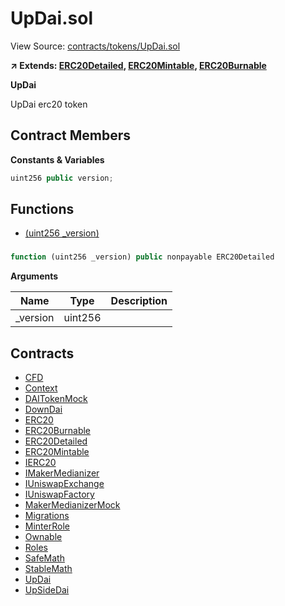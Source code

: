 # UpDai.sol

View Source: [contracts/tokens/UpDai.sol](../contracts/tokens/UpDai.sol)

**↗ Extends: [ERC20Detailed](ERC20Detailed.md), [ERC20Mintable](ERC20Mintable.md), [ERC20Burnable](ERC20Burnable.md)**

**UpDai**

UpDai erc20 token

## Contract Members
**Constants & Variables**

```js
uint256 public version;

```

## Functions

- [(uint256 _version)](#)

### 

```js
function (uint256 _version) public nonpayable ERC20Detailed 
```

**Arguments**

| Name        | Type           | Description  |
| ------------- |------------- | -----|
| _version | uint256 |  | 

## Contracts

* [CFD](CFD.md)
* [Context](Context.md)
* [DAITokenMock](DAITokenMock.md)
* [DownDai](DownDai.md)
* [ERC20](ERC20.md)
* [ERC20Burnable](ERC20Burnable.md)
* [ERC20Detailed](ERC20Detailed.md)
* [ERC20Mintable](ERC20Mintable.md)
* [IERC20](IERC20.md)
* [IMakerMedianizer](IMakerMedianizer.md)
* [IUniswapExchange](IUniswapExchange.md)
* [IUniswapFactory](IUniswapFactory.md)
* [MakerMedianizerMock](MakerMedianizerMock.md)
* [Migrations](Migrations.md)
* [MinterRole](MinterRole.md)
* [Ownable](Ownable.md)
* [Roles](Roles.md)
* [SafeMath](SafeMath.md)
* [StableMath](StableMath.md)
* [UpDai](UpDai.md)
* [UpSideDai](UpSideDai.md)
